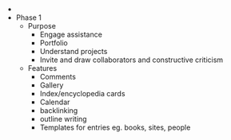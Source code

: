 -
- Phase 1
	- Purpose
		- Engage assistance
		- Portfolio
		- Understand projects
		- Invite and draw collaborators and constructive criticism
	- Features
		- Comments
		- Gallery
		- Index/encyclopedia cards
		- Calendar
		- backlinking
		- outline writing
		- Templates for entries eg. books, sites, people